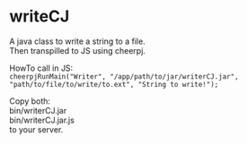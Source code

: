 # writeCJ

A java class to write a string to a file.  
Then transpilled to JS using cheerpj.  
  
HowTo call in JS:  
`cheerpjRunMain("Writer", "/app/path/to/jar/writerCJ.jar", "path/to/file/to/write/to.ext", "String to write!");`  

Copy both:  
bin/writerCJ.jar  
bin/writerCJ.jar.js  
to your server.
